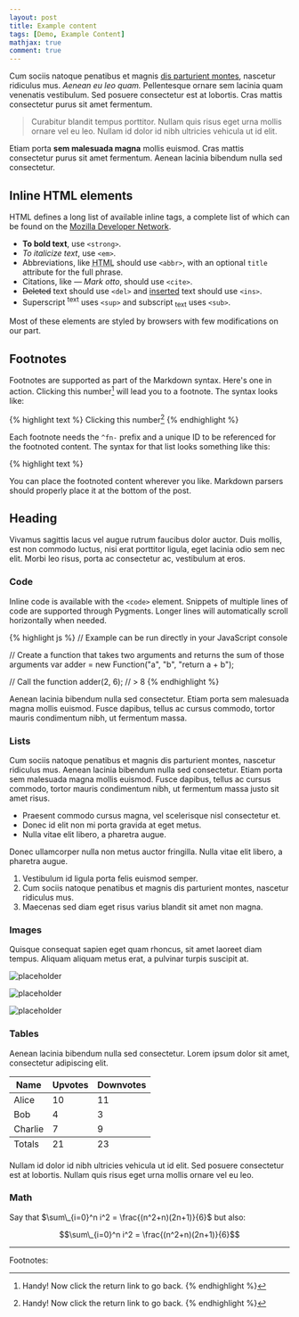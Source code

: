 ```yaml
---
layout: post
title: Example content
tags: [Demo, Example Content]
mathjax: true
comment: true
---
```


Cum sociis natoque penatibus et magnis <a href="#">dis parturient montes</a>, nascetur ridiculus mus. *Aenean eu leo quam.* Pellentesque ornare sem lacinia quam venenatis vestibulum. Sed posuere consectetur est at lobortis. Cras mattis consectetur purus sit amet fermentum.

> Curabitur blandit tempus porttitor. Nullam quis risus eget urna mollis ornare vel eu leo. Nullam id dolor id nibh ultricies vehicula ut id elit.

Etiam porta **sem malesuada magna** mollis euismod. Cras mattis consectetur purus sit amet fermentum. Aenean lacinia bibendum nulla sed consectetur.

## Inline HTML elements

HTML defines a long list of available inline tags, a complete list of which can be found on the [Mozilla Developer Network](https://developer.mozilla.org/en-US/docs/Web/HTML/Element).

- **To bold text**, use `<strong>`.
- *To italicize text*, use `<em>`.
- Abbreviations, like <abbr title="HyperText Markup Langage">HTML</abbr> should use `<abbr>`, with an optional `title` attribute for the full phrase.
- Citations, like <cite>&mdash; Mark otto</cite>, should use `<cite>`.
- <del>Deleted</del> text should use `<del>` and <ins>inserted</ins> text should use `<ins>`.
- Superscript <sup>text</sup> uses `<sup>` and subscript <sub>text</sub> uses `<sub>`.

Most of these elements are styled by browsers with few modifications on our part.

## Footnotes

Footnotes are supported as part of the Markdown syntax. Here's one in action. Clicking this number[^fn-sample_footnote] will lead you to a footnote. The syntax looks like:

{% highlight text %}
Clicking this number[^fn-sample_footnote]
{% endhighlight %}

Each footnote needs the `^fn-` prefix and a unique ID to be referenced for the footnoted content. The syntax for that list looks something like this:

{% highlight text %}
[^fn-sample_footnote]: Handy! Now click the return link to go back.
{% endhighlight %}

You can place the footnoted content wherever you like. Markdown parsers should properly place it at the bottom of the post.

## Heading

Vivamus sagittis lacus vel augue rutrum faucibus dolor auctor. Duis mollis, est non commodo luctus, nisi erat porttitor ligula, eget lacinia odio sem nec elit. Morbi leo risus, porta ac consectetur ac, vestibulum at eros.

### Code

Inline code is available with the `<code>` element. Snippets of multiple lines of code are supported through Pygments. Longer lines will automatically scroll horizontally when needed.

{% highlight js %}
// Example can be run directly in your JavaScript console

// Create a function that takes two arguments and returns the sum of those arguments
var adder = new Function("a", "b", "return a + b");

// Call the function
adder(2, 6);
// > 8
{% endhighlight %}

Aenean lacinia bibendum nulla sed consectetur. Etiam porta sem malesuada magna mollis euismod. Fusce dapibus, tellus ac cursus commodo, tortor mauris condimentum nibh, ut fermentum massa.

### Lists

Cum sociis natoque penatibus et magnis dis parturient montes, nascetur ridiculus mus. Aenean lacinia bibendum nulla sed consectetur. Etiam porta sem malesuada magna mollis euismod. Fusce dapibus, tellus ac cursus commodo, tortor mauris condimentum nibh, ut fermentum massa justo sit amet risus.

* Praesent commodo cursus magna, vel scelerisque nisl consectetur et.
* Donec id elit non mi porta gravida at eget metus.
* Nulla vitae elit libero, a pharetra augue.

Donec ullamcorper nulla non metus auctor fringilla. Nulla vitae elit libero, a pharetra augue.

1. Vestibulum id ligula porta felis euismod semper.
2. Cum sociis natoque penatibus et magnis dis parturient montes, nascetur ridiculus mus.
3. Maecenas sed diam eget risus varius blandit sit amet non magna.

### Images

Quisque consequat sapien eget quam rhoncus, sit amet laoreet diam tempus. Aliquam aliquam metus erat, a pulvinar turpis suscipit at.

![placeholder](http://placehold.it/800x400 "Large example image")

![placeholder](http://placehold.it/400x200 "Medium example image")

![placeholder](http://placehold.it/200x200 "Small example image")

### Tables

Aenean lacinia bibendum nulla sed consectetur. Lorem ipsum dolor sit amet, consectetur adipiscing elit.

<table>
  <thead>
    <tr>
      <th>Name</th>
      <th>Upvotes</th>
      <th>Downvotes</th>
    </tr>
  </thead>
  <tfoot>
    <tr>
      <td>Totals</td>
      <td>21</td>
      <td>23</td>
    </tr>
  </tfoot>
  <tbody>
    <tr>
      <td>Alice</td>
      <td>10</td>
      <td>11</td>
    </tr>
    <tr>
      <td>Bob</td>
      <td>4</td>
      <td>3</td>
    </tr>
    <tr>
      <td>Charlie</td>
      <td>7</td>
      <td>9</td>
    </tr>
  </tbody>
</table>

Nullam id dolor id nibh ultricies vehicula ut id elit. Sed posuere consectetur est at lobortis. Nullam quis risus eget urna mollis ornare vel eu leo.

### Math

Say that $\sum\_{i=0}^n i^2 = \frac{(n^2+n)(2n+1)}{6}$ but also:


$$\sum\_{i=0}^n i^2 = \frac{(n^2+n)(2n+1)}{6}$$

-----

Footnotes:

[^fn-sample_footnote]: Handy! Now click the return link to go back.
